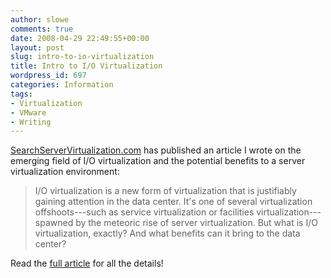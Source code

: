 ```yaml
---
author: slowe
comments: true
date: 2008-04-29 22:49:55+00:00
layout: post
slug: intro-to-io-virtualization
title: Intro to I/O Virtualization
wordpress_id: 697
categories: Information
tags:
- Virtualization
- VMware
- Writing
---
```


[SearchServerVirtualization.com](http://searchservervirtualization.techtarget.com/) has published an article I wrote on the emerging field of I/O virtualization and the potential benefits to a server virtualization environment:

>I/O virtualization is a new form of virtualization that is justifiably gaining attention in the data center. It's one of several virtualization offshoots---such as service virtualization or facilities virtualization---spawned by the meteoric rise of server virtualization. But what is I/O virtualization, exactly? And what benefits can it bring to the data center?

Read the [full article](http://searchservervirtualization.techtarget.com/tip/0,289483,sid94_gci1310580,00.html) for all the details!
